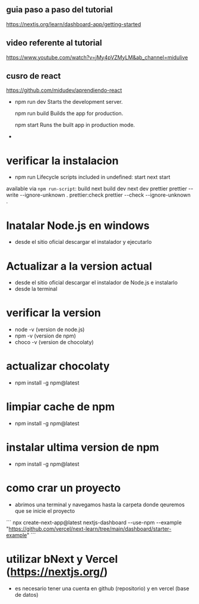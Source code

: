 ## guia paso a paso del tutorial
https://nextjs.org/learn/dashboard-app/getting-started

## video referente al tutorial
https://www.youtube.com/watch?v=jMy4pVZMyLM&ab_channel=midulive

## cusro de react
https://github.com/midudev/aprendiendo-react

-
  npm run dev
    Starts the development server.

  npm run build
    Builds the app for production.

  npm start
    Runs the built app in production mode.
-

# verificar la instalacion
- npm run
Lifecycle scripts included in undefined:
  start
    next start

available via `npm run-script`:
  build
    next build
  dev
    next dev
  prettier
    prettier --write --ignore-unknown .
  prettier:check
    prettier --check --ignore-unknown .


# Inatalar Node.js en windows
- desde el sitio oficial descargar el instalador y ejecutarlo

# Actualizar a la version actual
- desde el sitio oficial descargar el instalador de Node.js e instalarlo
- desde la terminal

# verificar la version
- node -v (version de node.js)
- npm -v (version de npm)
- choco -v (version de chocolaty)

# actualizar chocolaty
- npm install -g npm@latest

# limpiar cache de npm
- npm install -g npm@latest

# instalar ultima version de npm
- npm install -g npm@latest


# como crar un proyecto
- abrimos una terminal y navegamos hasta la carpeta donde qeuremos que se inicie el proyecto

´´´
npx create-next-app@latest nextjs-dashboard --use-npm --example "https://github.com/vercel/next-learn/tree/main/dashboard/starter-example"
´´´


# utilizar bNext y Vercel (https://nextjs.org/)
- es necesario tener una cuenta en github (repositorio) y en vercel (base de datos)